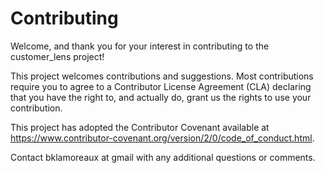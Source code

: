 # Contributing

Welcome, and thank you for your interest in contributing to the customer_lens project!

This project welcomes contributions and suggestions. Most contributions require you to agree to a Contributor License Agreement (CLA) declaring that you have the right to, and actually do, grant us the rights to use your contribution.

This project has adopted the Contributor Covenant available at https://www.contributor-covenant.org/version/2/0/code_of_conduct.html.

Contact bklamoreaux at gmail with any additional questions or comments.
